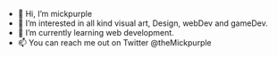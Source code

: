 - 👋 Hi, I’m mickpurple
- 👀 I’m interested in all kind visual art, Design, webDev and gameDev.
- 🌱 I’m currently learning web development.
- 📫 You can reach me out on Twitter @theMickpurple

<!---
Mickpurple/Mickpurple is a ✨ special ✨ repository because its `README.md` (this file) appears on your GitHub profile.
You can click the Preview link to take a look at your changes.
--->
